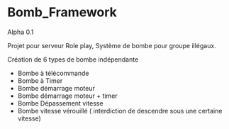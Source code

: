# Bomb_Framework
Alpha 0.1

Projet pour serveur Role play, Système de bombe pour groupe illégaux. 


Création de 6 types de bombe indépendante 
- Bombe à télécommande
- Bombe à Timer
- Bombe démarrage moteur
- Bombe démarrage moteur + timer 
- Bombe Dépassement vitesse
- Bombe vitesse vérouillé ( interdiction de descendre sous une certaine vitesse) 
